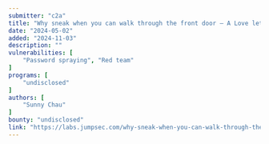 ```yaml
---
submitter: "c2a"
title: "Why sneak when you can walk through the front door – A Love letter to Password Spraying against M365 in Red Team Engagements"
date: "2024-05-02"
added: "2024-11-03"
description: ""
vulnerabilities: [
    "Password spraying", "Red team"
]
programs: [
    "undisclosed"
]
authors: [
    "Sunny Chau"
]
bounty: "undisclosed"
link: "https://labs.jumpsec.com/why-sneak-when-you-can-walk-through-the-front-door/"
---
```




